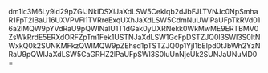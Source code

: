 dm1lc3M6Ly9ld29pZGlJNklDSXlJaXdLSW5Ceklqb2dJbFJLTVNJc0NpSmhaR1FpT2lBaU16UXVPVFl1TVRreExqUXhJaXdLSW5CdmNuUWlPaUFpTkRVd016a2lMQW9pYVdRaU9pQWlNalU1T1dGak0yUXRNekk0WkMwME9ERTBMV0ZsWkRrdE5ERXdORFZpTm1Fek1USTNJaXdLSW1GcFpDSTZJQ0l3SWl3S0ltNWxkQ0k2SUNKMFkzQWlMQW9pZEhsd1pTSTZJQ0p1YjI1bElpd0tJbWh2YzNRaU9pQWlJaXdLSW5CaGRHZ2lPaUFpSWl3S0luUnNjeUk2SUNJaUNuMD0=


